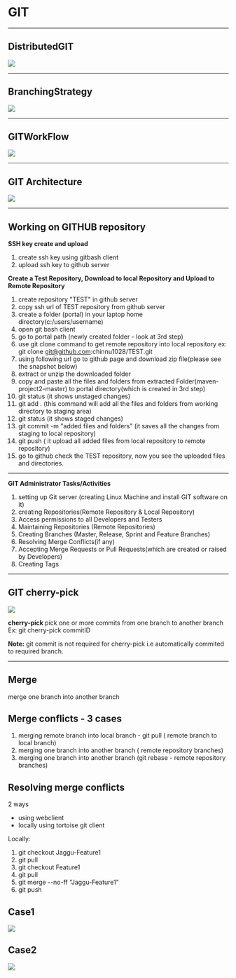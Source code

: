 # GIT

---
## DistributedGIT

<img src="DistributedGIT.PNG"/>


---
## BranchingStrategy

<img src="BranchingStrategy.PNG"/>


---
## GITWorkFlow

<img src="GITWorkFlow.PNG"/>


---
## GIT Architecture

<img src="GIT_Architecture.png"/>

----
## Working on GITHUB repository

**SSH key create and upload**
1. create ssh key using gitbash client
2. upload ssh key to github server

**Create a Test Repository, Download to local Repository and Upload to Remote Repository**
1. create repository "TEST" in github server
2. copy ssh url of TEST repository from github server
3. create a folder (portal) in your laptop home directory(c:/users/username) 
4. open git bash client
5. go to portal path (newly created folder - look at 3rd step)
6. use git clone command to get remote repository into local repository 
      ex: git clone git@github.com:chinnu1028/TEST.git
7. using following url go to github page and download zip file(please see the snapshot below)
8. extract or unzip the downloaded folder
9. copy and paste all the files and folders from extracted Folder(maven-project2-master) to portal directory(which is created in 3rd step)
10. git status (it shows unstaged changes) 
11. git add . (this command will add all the files and folders from working directory to staging area)
12. git status (it shows staged changes)
13. git commit -m "added files and folders" (it saves all the changes from staging to local repository)
14. git push ( it upload all added files from local repository to remote repository)
15. go to github check the TEST repository, now you see the uploaded files and directories.

---
**GIT Administrator Tasks/Activities**
1. setting up Git server (creating Linux Machine and install GIT software on it)
2. creating Repositories(Remote Repository & Local Repository)
3. Access permissions to all Developers and Testers
4. Maintaining Repositories (Remote Repositories)
5. Creating Branches (Master, Release, Sprint and Feature Branches)
6. Resolving Merge Conflicts(if any)
7. Accepting Merge Requests or Pull Requests(which are created or raised by Developers)
8. Creating Tags

---
## GIT cherry-pick

<img src="cherrypick.PNG"/>

**cherry-pick**
pick one or more commits from one branch to another branch
Ex: git cherry-pick commitID

**Note:** git commit is not required for cherry-pick i.e automatically commited to required branch.

---
## Merge
merge one branch into another branch

## Merge conflicts - 3 cases
1. merging remote branch into local branch - git pull ( remote branch to local branch)
2. merging one branch into another branch ( remote repository branches)
3. merging one branch into another branch (git rebase - remote repository branches)

## Resolving merge conflicts
2 ways 
- using webclient 
- locally using tortoise git client

Locally:
1. git checkout Jaggu-Feature1
2. git pull
3. git checkout Feature1
4. git pull
5. git merge --no-ff "Jaggu-Feature1"
6. git push

## Case1

<img src="Case1.png"/>

## Case2

<img src="Case2.png"/>
